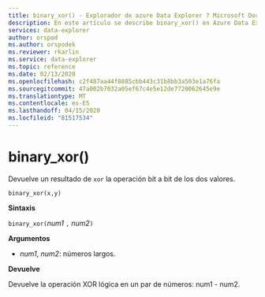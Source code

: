```yaml
---
title: binary_xor() - Explorador de azure Data Explorer ? Microsoft Docs
description: En este artículo se describe binary_xor() en Azure Data Explorer.
services: data-explorer
author: orspod
ms.author: orspodek
ms.reviewer: rkarlin
ms.service: data-explorer
ms.topic: reference
ms.date: 02/13/2020
ms.openlocfilehash: c2f487aa44f8885cbb443c31b8bb3a503e1a76fa
ms.sourcegitcommit: 47a002b7032a05ef67c4e5e12de7720062645e9e
ms.translationtype: MT
ms.contentlocale: es-ES
ms.lasthandoff: 04/15/2020
ms.locfileid: "81517534"
---
```

# <a name="binary_xor"></a>binary_xor()

Devuelve un resultado de `xor` la operación bit a bit de los dos valores.

```kusto
binary_xor(x,y)
```

**Sintaxis**

`binary_xor(`*num1* `,` *num2*`)`

**Argumentos**

* *num1*, *num2*: números largos.

**Devuelve**

Devuelve la operación XOR lógica en un par de números: num1 - num2.
